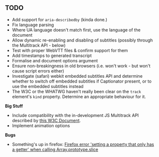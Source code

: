 TODO
----

* Add support for `aria-describedby` (kinda done.)
* Fix language parsing
* Where UA language doesn't match first, use the language of the document
* Allow dynamic re-enabling and disabling of subtitles (possibly through the Multitrack API - below)
* Test with proper WebVTT files & confirm support for them
* Add timestamps to generated transcript
* Formalise and document options argument
* Ensure non-breakingness in old browsers (i.e. won't work - but won't cause script errors either)
* Investigate (safari) webkit embedded subtitles API and determine whether to switch off embedded subtitles if Captionator present, or to use the embedded subtitles instead
* The W3C or the WHATWG haven't really been clear on the `track` element's `kind` property. Determine an appropriate behaviour for it.


**Big Stuff**

* Include compatibility with the in-development JS Multitrack API described by [this W3C Document](http://www.w3.org/WAI/PF/HTML/wiki/Media_MultitrackAPI).
* Implement animation options

**Bugs**

* Something's up in firefox: [Firefox error 'setting a property that only has a getter' when calling Array.prototype.slice](http://stackoverflow.com/questions/5087755/firefox-error-setting-a-property-that-only-has-a-getter-when-calling-array-prot)